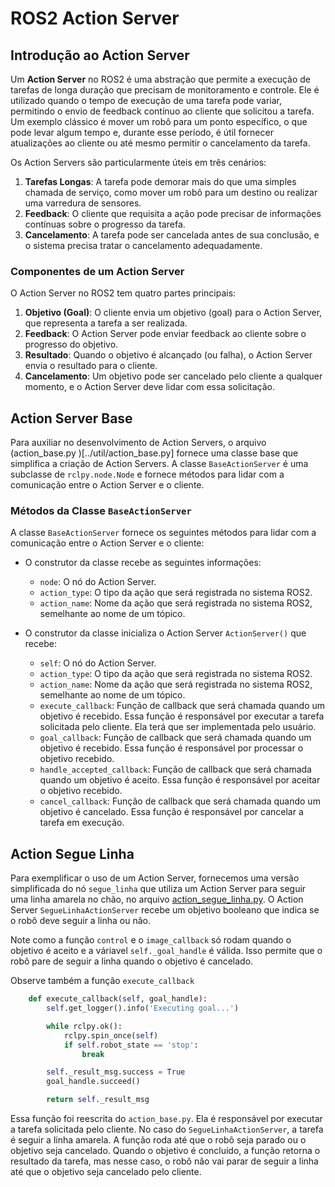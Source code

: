 
# ROS2 Action Server

## Introdução ao Action Server

Um **Action Server** no ROS2 é uma abstração que permite a execução de tarefas de longa duração que precisam de monitoramento e controle. Ele é utilizado quando o tempo de execução de uma tarefa pode variar, permitindo o envio de feedback contínuo ao cliente que solicitou a tarefa. Um exemplo clássico é mover um robô para um ponto específico, o que pode levar algum tempo e, durante esse período, é útil fornecer atualizações ao cliente ou até mesmo permitir o cancelamento da tarefa.

Os Action Servers são particularmente úteis em três cenários:
1. **Tarefas Longas**: A tarefa pode demorar mais do que uma simples chamada de serviço, como mover um robô para um destino ou realizar uma varredura de sensores.
2. **Feedback**: O cliente que requisita a ação pode precisar de informações contínuas sobre o progresso da tarefa.
3. **Cancelamento**: A tarefa pode ser cancelada antes de sua conclusão, e o sistema precisa tratar o cancelamento adequadamente.

### Componentes de um Action Server

O Action Server no ROS2 tem quatro partes principais:
1. **Objetivo (Goal)**: O cliente envia um objetivo (goal) para o Action Server, que representa a tarefa a ser realizada.
2. **Feedback**: O Action Server pode enviar feedback ao cliente sobre o progresso do objetivo.
3. **Resultado**: Quando o objetivo é alcançado (ou falha), o Action Server envia o resultado para o cliente.
4. **Cancelamento**: Um objetivo pode ser cancelado pelo cliente a qualquer momento, e o Action Server deve lidar com essa solicitação.

## Action Server Base
Para auxiliar no desenvolvimento de Action Servers, o arquivo (action_base.py )[../util/action_base.py] fornece uma classe base que simplifica a criação de Action Servers. A classe `BaseActionServer` é uma subclasse de `rclpy.node.Node` e fornece métodos para lidar com a comunicação entre o Action Server e o cliente.

### Métodos da Classe `BaseActionServer`
A classe `BaseActionServer` fornece os seguintes métodos para lidar com a comunicação entre o Action Server e o cliente:
- O construtor da classe recebe as seguintes informações:
    - `node`: O nó do Action Server.
    - `action_type`: O tipo da ação que será registrada no sistema ROS2.
    - `action_name`: Nome da ação que será registrada no sistema ROS2, semelhante ao nome de um tópico.

- O construtor da classe inicializa o Action Server `ActionServer()` que recebe:
    - `self`: O nó do Action Server.
    - `action_type`: O tipo da ação que será registrada no sistema ROS2.
    - `action_name`: Nome da ação que será registrada no sistema ROS2, semelhante ao nome de um tópico.
    - `execute_callback`: Função de callback que será chamada quando um objetivo é recebido. Essa função é responsável por executar a tarefa solicitada pelo cliente. Ela terá que ser implementada pelo usuário.
    - `goal_callback`: Função de callback que será chamada quando um objetivo é recebido. Essa função é responsável por processar o objetivo recebido.
    - `handle_accepted_callback`: Função de callback que será chamada quando um objetivo é aceito. Essa função é responsável por aceitar o objetivo recebido.
    - `cancel_callback`: Função de callback que será chamada quando um objetivo é cancelado. Essa função é responsável por cancelar a tarefa em execução.

## Action Segue Linha
Para exemplificar o uso de um Action Server, fornecemos uma versão simplificada do nó `segue_linha` que utiliza um Action Server para seguir uma linha amarela no chão, no arquivo [action_segue_linha.py](../util/action_segue_linha.py). O Action Server `SegueLinhaActionServer` recebe um objetivo booleano que indica se o robô deve seguir a linha ou não.

Note como a função `control` e o `image_callback` só rodam quando o objetivo é aceito e a váriavel `self._goal_handle` é válida. Isso permite que o robô pare de seguir a linha quando o objetivo é cancelado.

Observe também a função `execute_callback`
```python
    def execute_callback(self, goal_handle):
        self.get_logger().info('Executing goal...')

        while rclpy.ok():
            rclpy.spin_once(self)
            if self.robot_state == 'stop':
                break

        self._result_msg.success = True
        goal_handle.succeed()

        return self._result_msg
```

Essa função foi reescrita do `action_base.py`. Ela é responsável por executar a tarefa solicitada pelo cliente. No caso do `SegueLinhaActionServer`, a tarefa é seguir a linha amarela. A função roda até que o robô seja parado ou o objetivo seja cancelado. Quando o objetivo é concluído, a função retorna o resultado da tarefa, mas nesse caso, o robô não vai parar de seguir a linha até que o objetivo seja cancelado pelo cliente.